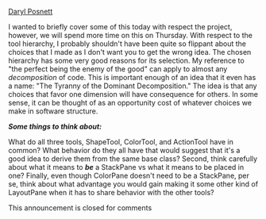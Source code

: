 [Daryl Posnett](https://csus.instructure.com/courses/93920/users/43499)

I wanted to briefly cover some of this today with respect the project, however, we will spend more time on this on Thursday. With respect to the tool hierarchy, I probably shouldn't have been quite so flippant about the choices that I made as I don't want you to get the wrong idea. The chosen hierarchy has some very good reasons for its selection. My reference to "the perfect being the enemy of the good" can apply to almost any _decomposition_ of code. This is important enough of an idea that it even has a name: "The Tyranny of the Dominant Decomposition." The idea is that any choices that favor one dimension will have consequence for others. In some sense, it can be thought of as an opportunity cost of whatever choices we make in software structure. 

_**Some things to think about:**_

What do all three tools, ShapeTool, ColorTool, and ActionTool have in common? What behavior do they all have that would suggest that it's a good idea to derive them from the same base class? Second, think carefully about what it means to _**be**_ a StackPane vs what it means to be placed in one? Finally, even though ColorPane doesn't need to be a StackPane, per se, think about what advantage you would gain making it some other kind of LayoutPane when it has to share behavior with the other tools?

This announcement is closed for comments